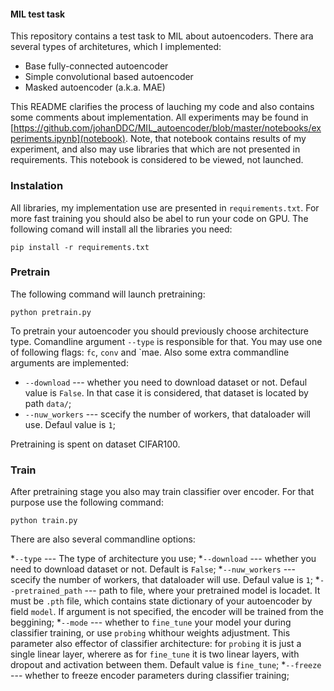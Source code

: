 #### MIL test task

This repository contains a test task to MIL about autoencoders. There ara several types of architetures, which I implemented:
  * Base fully-connected autoencoder
  * Simple convolutional based autoencoder
  * Masked autoencoder (a.k.a. MAE)
  
This README clarifies the process of lauching my code and also contains some comments about implementation. All experiments may be found in [https://github.com/johanDDC/MIL_autoencoder/blob/master/notebooks/experiments.ipynb](notebook). Note, that notebook contains results of my experiment, and also may use libraries that which are not presented in requirements. This notebook is considered to be viewed, not launched.

### Instalation

All libraries, my implementation use are presented in `requirements.txt`. For more fast training you should also be abel to run your code on GPU. The following comand will install all the libraries you need:

`pip install -r requirements.txt`

### Pretrain

The following command will launch pretraining:

`python pretrain.py`

To pretrain your autoencoder you should previously choose architecture type. Comandline argument `--type` is responsible for that. You may use one of following flags: `fc`, `conv` and `mae. Also some extra commandline arguments are implemented:

  * `--download` --- whether you need to download dataset or not. Defaul value is `False`. In that case it is considered, that dataset is located by path `data/`;
  * `--nuw_workers` --- scecify the number of workers, that dataloader will use. Defaul value is `1`;
  
Pretraining is spent on dataset CIFAR100.

### Train

After pretraining stage you also may train classifier over encoder. For that purpose use the following command:

`python train.py`

There are also several commandline options:

  *`--type` --- The type of architecture you use;
  *`--download` --- whether you need to download dataset or not. Default is `False`;
  *`--nuw_workers` --- scecify the number of workers, that dataloader will use. Defaul value is `1`;
  *`--pretrained_path` --- path to file, where your pretrained model is locadet. It must be `.pth` file, which contains state dictionary of your autoencoder by field `model`. If argument is not specified, the encoder will be trained from the beggining;
  *`--mode` --- whether to `fine_tune` your model your during classifier training, or use `probing` whithour weights adjustment. This parameter also effector of classifier architecture: for `probing` it is just a single linear layer, wherere as for `fine_tune` it is two linear layers, with dropout and activation between them. Default value is `fine_tune`;
  *`--freeze` --- whether to freeze encoder parameters during classifier training;
